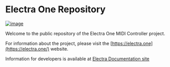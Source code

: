 # Electra One Repository

[![image](https://github.com/martinpavlas/electra.one/raw/master/docs/electra-banner.jpg)](https://electra.one)

Welcome to the public repository of the Electra One MIDI Controller project.

For information about the project, please visit the [https://electra.one](https://electra.one/) website.

Information for developers is available at [Electra Documentation site](https://docs.electra.one/)
